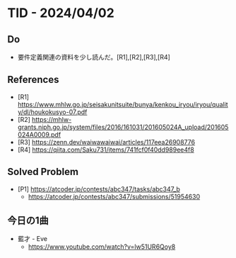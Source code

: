 # TID - 2024/04/02
<!--
## Learnings
- 
- 
-->


## Do
- 要件定義関連の資料を少し読んだ。[R1],[R2],[R3],[R4]


<!--
## Reflections & Insights
- 
- 
-->

<!--
## Plans for Tomorrow
- 
- 
-->

## References
- [R1] https://www.mhlw.go.jp/seisakunitsuite/bunya/kenkou_iryou/iryou/quality/dl/houkokusyo-07.pdf
- [R2] https://mhlw-grants.niph.go.jp/system/files/2016/161031/201605024A_upload/201605024A0009.pdf
- [R3] https://zenn.dev/waiwawaiwai/articles/117eea26908776
- [R4] https://qiita.com/Saku731/items/741fcf0f40dd989ee4f8

## Solved Problem
- [P1] https://atcoder.jp/contests/abc347/tasks/abc347_b
    - https://atcoder.jp/contests/abc347/submissions/51954630


## 今日の1曲
- 藍才 - Eve
    - https://www.youtube.com/watch?v=lw51UR6Qoy8
